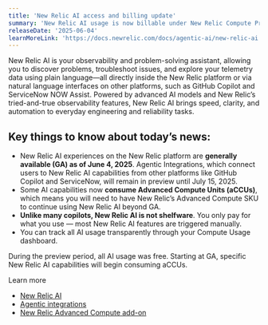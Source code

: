 ```yaml
---
title: 'New Relic AI access and billing update'
summary: 'New Relic AI usage is now billable under New Relic Compute Pricing plans.'
releaseDate: '2025-06-04'
learnMoreLink: 'https://docs.newrelic.com/docs/agentic-ai/new-relic-ai'
---
```


New Relic AI is your observability and problem-solving assistant, allowing you to discover problems, troubleshoot issues, and explore your telemetry data using plain language—all directly inside the New Relic platform or via natural language interfaces on other platforms, such as GitHub Copilot and ServiceNow NOW Assist. Powered by advanced AI models and New Relic’s tried-and-true observability features, New Relic AI brings speed, clarity, and automation to everyday engineering and reliability tasks.

## Key things to know about today’s news:
- New Relic AI experiences on the New Relic platform are **generally available (GA) as of June 4, 2025**. Agentic Integrations, which connect users to New Relic AI capabilities from other platforms like GitHub Copilot and ServiceNow, will remain in preview until July 15, 2025.
- Some AI capabilities now **consume Advanced Compute Units (aCCUs)**, which means you will need to have New Relic’s Advanced Compute SKU to continue using New Relic AI beyond GA.
- **Unlike many copilots, New Relic AI is not shelfware**. You only pay for what you use — most New Relic AI features are triggered manually.
- You can track all AI usage transparently through your Compute Usage dashboard.

During the preview period, all AI usage was free. Starting at GA, specific New Relic AI capabilities will begin consuming aCCUs.


Learn more
- [New Relic AI](/docs/agentic-ai/new-relic-ai/)
- [Agentic integrations](https://newrelic.com/platform/agentic-integrations)
- [New Relic Advanced Compute add-on](/docs/accounts/accounts-billing/new-relic-one-pricing-billing/add-on-billing/)